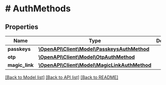 # # AuthMethods

## Properties

Name | Type | Description | Notes
------------ | ------------- | ------------- | -------------
**passkeys** | [**\OpenAPI\Client\Model\PasskeysAuthMethod**](PasskeysAuthMethod.md) |  |
**otp** | [**\OpenAPI\Client\Model\OtpAuthMethod**](OtpAuthMethod.md) |  |
**magic_link** | [**\OpenAPI\Client\Model\MagicLinkAuthMethod**](MagicLinkAuthMethod.md) |  |

[[Back to Model list]](../../README.md#models) [[Back to API list]](../../README.md#endpoints) [[Back to README]](../../README.md)
